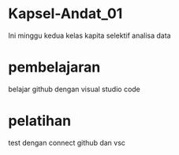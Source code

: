 # Kapsel-Andat_01
Ini minggu kedua kelas kapita selektif analisa data
# pembelajaran
belajar github dengan visual studio code
# pelatihan
test dengan connect github dan vsc
